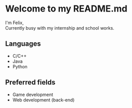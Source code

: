 # Welcome to my README.md

I'm Felix,\
Currently busy with my internship and school works.

## Languages
- C/C++
- Java
- Python

## Preferred fields
- Game development
- Web development (back-end)
